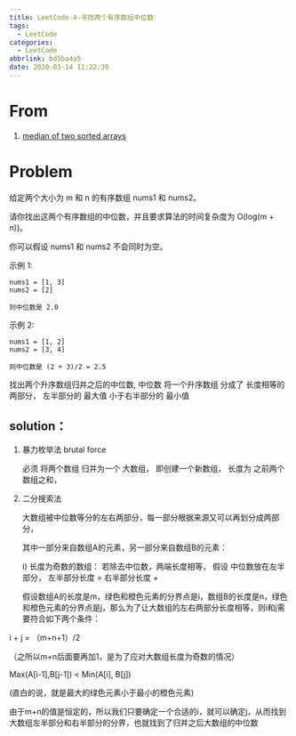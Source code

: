 ```yaml
---
title: LeetCode-4-寻找两个有序数组中位数
tags:
  - LeetCode
categories:
  - LeetCode
abbrlink: bd5ba4a5
date: 2020-01-14 11:22:39
---
```

# **From** 
1. [median of two sorted arrays](https://leetcode-cn.com/problems/median-of-two-sorted-arrays/comments/)

<!-- more -->
# **Problem**
给定两个大小为 m 和 n 的有序数组 nums1 和 nums2。

请你找出这两个有序数组的中位数，并且要求算法的时间复杂度为 O(log(m + n))。

你可以假设 nums1 和 nums2 不会同时为空。

示例 1:

```
nums1 = [1, 3]
nums2 = [2]

则中位数是 2.0

```


示例 2:

```
nums1 = [1, 2]
nums2 = [3, 4]

则中位数是 (2 + 3)/2 = 2.5

```

找出两个升序数组归并之后的中位数, 中位数 将一个升序数组 分成了 长度相等的两部分， 左半部分的 最大值  小于右半部分的 最小值


## solution：

1. 暴力枚举法 brutal force


    必须 将两个数组 归并为一个 大数组， 即创建一个新数组， 长度为 之前两个数组之和， 


2. 二分搜索法

    大数组被中位数等分的左右两部分，每一部分根据来源又可以再划分成两部分，

    其中一部分来自数组A的元素，另一部分来自数组B的元素：



    i) 长度为奇数的数组：
        若除去中位数，两端长度相等， 
        假设 中位数放在左半部分， 左半部分长度 = 右半部分长度 +

    假设数组A的长度是m，绿色和橙色元素的分界点是i，数组B的长度是n，绿色和橙色元素的分界点是j，那么为了让大数组的左右两部分长度相等，则i和j需要符合如下两个条件：



i + j = （m+n+1）/2

（之所以m+n后面要再加1，是为了应对大数组长度为奇数的情况）



Max(A[i-1],B[j-1]) < Min(A[i], B[j])

(直白的说，就是最大的绿色元素小于最小的橙色元素)



由于m+n的值是恒定的，所以我们只要确定一个合适的i，就可以确定j，从而找到大数组左半部分和右半部分的分界，也就找到了归并之后大数组的中位数





